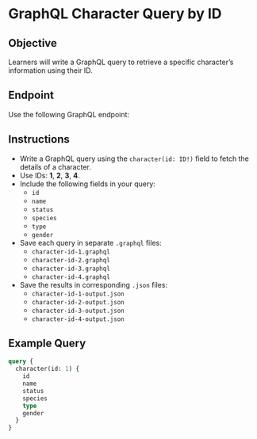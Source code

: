 # GraphQL Character Query by ID

## Objective
Learners will write a GraphQL query to retrieve a specific character’s information using their ID.

## Endpoint
Use the following GraphQL endpoint:  

## Instructions
- Write a GraphQL query using the `character(id: ID!)` field to fetch the details of a character.
- Use IDs: **1**, **2**, **3**, **4**.
- Include the following fields in your query:
  - `id`
  - `name`
  - `status`
  - `species`
  - `type`
  - `gender`
- Save each query in separate `.graphql` files:
  - `character-id-1.graphql`
  - `character-id-2.graphql`
  - `character-id-3.graphql`
  - `character-id-4.graphql`
- Save the results in corresponding `.json` files:
  - `character-id-1-output.json`
  - `character-id-2-output.json`
  - `character-id-3-output.json`
  - `character-id-4-output.json`

## Example Query
```graphql
query {
  character(id: 1) {
    id
    name
    status
    species
    type
    gender
  }
}
